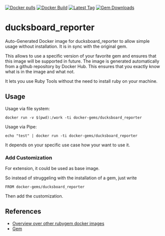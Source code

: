 [![Docker pulls](https://img.shields.io/docker/pulls/rubygem/ducksboard_reporter.svg)](https://hub.docker.com/r/rubygem/ducksboard_reporter/)
[![Docker Build](https://img.shields.io/docker/automated/rubygem/ducksboard_reporter.svg)](https://hub.docker.com/r/rubygem/ducksboard_reporter/)
[![Latest Tag](https://img.shields.io/github/tag/docker-rubygem/ducksboard_reporter.svg)](https://hub.docker.com/r/rubygem/ducksboard_reporter/)
[![Gem Downloads](https://img.shields.io/gem/dt/ducksboard_reporter.svg)](https://rubygems.org/gems/ducksboard_reporter/)
# ducksboard_reporter

Auto-Generated Docker image for ducksboard_reporter to allow simple usage without installation.
It is in sync with the original gem.

This allows to use a specific version of your favorite gem and ensures that this image will be supported in future.
The image is generated automatically from a github repository by Docker Hub.
This ensures that you exactly know what is in the image and what not.

It lets you use Ruby Tools without the need to install ruby on your machine.

## Usage

Usage via file system:

`docker run -v $(pwd):/work -ti docker-gems/ducksboard_reporter`

Usage via Pipe:

`echo "test" | docker run -ti docker-gems/ducksboard_reporter`

It depends on your specific use case how your want to use it.

### Add Customization

For extension, it could be used as base image.

So instead of struggeling with the installation of a gem, just write

`FROM docker-gems/ducksboard_reporter`

Then add the customization.

## References

 - [Overview over other rubygem docker images](https://github.com/thinkbot/docker-rubygem)
 - [Gem](https://rubygems.org/gems/ducksboard_reporter/)
